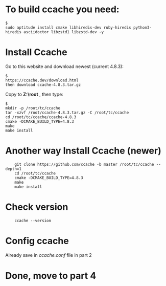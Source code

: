 # To build ccache you need:

	$ 
	sudo aptitude install cmake libhiredis-dev ruby-hiredis python3-hiredis asciidoctor libzstd1 libzstd-dev -y

# Install Ccache
  
  Go to this website and download newest (current 4.8.3):
    
    $ 
    https://ccache.dev/download.html
    then download ccache-4.8.3.tar.gz

  Copy to **Z:\root** , then type:
  
  	$ 
	mkdir -p /root/tc/ccache
	tar -xzvf /root/ccache-4.8.3.tar.gz -C /root/tc/ccache
	cd /root/tc/ccache/ccache-4.8.3
	cmake -DCMAKE_BUILD_TYPE=4.8.3
	make
	make install

# Another way Install Ccache (newer)

```
    git clone https://github.com/ccache -b master /root/tc/ccache --depth=1
    cd /root/tc/ccache
    cmake -DCMAKE_BUILD_TYPE=4.8.3
    make
    make install
```

# Check version
```
	ccache --version
```

# Config ccache 

Already save in *ccache.conf* file in part 2

# Done, move to part 4
